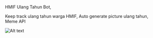 HMIF Ulang Tahun Bot,

Keep track ulang tahun warga HMIF,
Auto generate picture ulang tahun,
Meme API

![Alt text](PepegaClapBot/static/1611475777582.jpg?raw=true "Optional Title")
